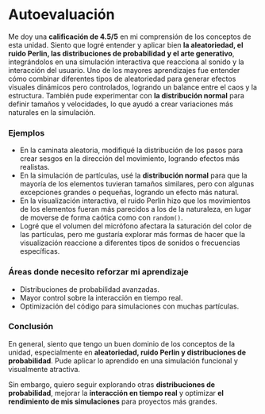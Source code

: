 # Autoevaluación
Me doy una **calificación de 4.5/5** en mi comprensión de los conceptos de esta unidad. Siento que logré entender y aplicar bien **la aleatoriedad, el ruido Perlin, las distribuciones de probabilidad y el arte generativo**, integrándolos en una simulación interactiva que reacciona al sonido y la interacción del usuario. Uno de los mayores aprendizajes fue entender cómo combinar diferentes tipos de aleatoriedad para generar efectos visuales dinámicos pero controlados, logrando un balance entre el caos y la estructura. También pude experimentar con **la distribución normal** para definir tamaños y velocidades, lo que ayudó a crear variaciones más naturales en la simulación.



### Ejemplos
- En la caminata aleatoria, modifiqué la distribución de los pasos para crear sesgos en la dirección del movimiento, logrando efectos más realistas.
- En la simulación de partículas, usé la **distribución normal** para que la mayoría de los elementos tuvieran tamaños similares, pero con algunas excepciones grandes o pequeñas, logrando un efecto más natural.
- En la visualización interactiva, el ruido Perlin hizo que los movimientos de los elementos fueran más parecidos a los de la naturaleza, en lugar de moverse de forma caótica como con `random()`.
- Logré que el volumen del micrófono afectara la saturación del color de las partículas, pero me gustaría explorar más formas de hacer que la visualización reaccione a diferentes tipos de sonidos o frecuencias específicas.

### Áreas donde necesito reforzar mi aprendizaje
- Distribuciones de probabilidad avanzadas.
- Mayor control sobre la interacción en tiempo real.
- Optimización del código para simulaciones con muchas partículas.

### Conclusión

En general, siento que tengo un buen dominio de los conceptos de la unidad, especialmente en **aleatoriedad, ruido Perlin y distribuciones de probabilidad**. Pude aplicar lo aprendido en una simulación funcional y visualmente atractiva.


Sin embargo, quiero seguir explorando otras **distribuciones de probabilidad**, mejorar la **interacción en tiempo real** y optimizar **el rendimiento de mis simulaciones** para proyectos más grandes.
